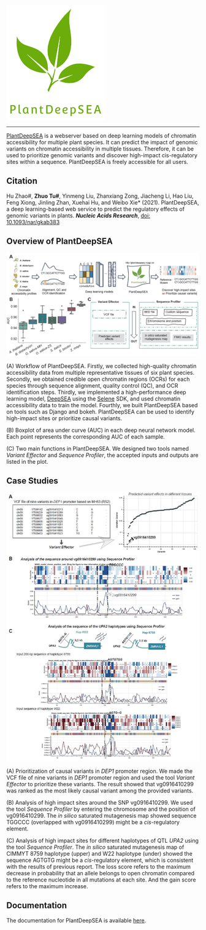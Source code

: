 ![logo](docs/logo.png)

---

[PlantDeepSEA](http://plantdeepsea.ncpgr.cn/) is a webserver based on deep learning models of chromatin accessibility for multiple plant species. It can predict the impact of genomic variants on chromatin accessibility in multiple tissues. Therefore, it can be used to prioritize genomic variants and discover high-impact cis-regulatory sites within a sequence. PlantDeepSEA is freely accessible for all users.

## Citation

Hu Zhao#, **Zhuo Tu#**, Yinmeng Liu, Zhanxiang Zong, Jiacheng Li, Hao Liu, Feng Xiong, Jinling Zhan, Xuehai Hu, and Weibo Xie* (2021). PlantDeepSEA, a deep learning-based web service to predict the regulatory effects of genomic variants in plants. ***Nucleic Acids Research***, [doi: 10.1093/nar/gkab383](https://doi.org/10.1093/nar/gkab383)

## Overview of PlantDeepSEA

![summary figure](docs/fig_1.jpg)

(A) Workflow of PlantDeepSEA. Firstly, we collected high-quality chromatin accessibility data from multiple representative tissues of six plant species. Secondly, we obtained credible open chromatin regions (OCRs) for each species through sequence alignment, quality control (QC), and OCR identification steps. Thirdly, we implemented a high-performance deep learning model, [DeepSEA](https://doi.org/10.1038/nmeth.3547) using the [Selene](https://github.com/FunctionLab/selene) SDK, and used chromatin accessibility data to train the model. Fourthly, we built PlantDeepSEA based on tools such as Django and bokeh. PlantDeepSEA can be used to identify high-impact sites or prioritize causal variants.

(B) Boxplot of area under curve (AUC) in each deep neural network model. Each point represents the corresponding AUC of each sample.

(C) Two main functions in PlantDeepSEA. We designed two tools named *Variant Effector* and *Sequence Profiler*, the accepted inputs and outputs are listed in the plot.

## Case Studies

![summary figure](docs/fig_2.jpg)

(A) Prioritization of causal variants in *DEP1* promoter region. We made the VCF file of nine variants in *DEP1* promoter region and used the tool *Variant Effector* to prioritize these variants. The result showed that vg0916410299 was ranked as the most likely causal variant among the provided variants.

(B) Analysis of high impact sites around the SNP vg0916410299. We used the tool *Sequence Profiler* by entering the chromosome and the position of vg0916410299. The *in silico* saturated mutagenesis map showed sequence TGGCCC (overlapped with vg0916410299) might be a *cis*-regulatory element.

(C) Analysis of high impact sites for different haplotypes of QTL *UPA2* using the tool *Sequence Profiler*. The *in silico* saturated mutagenesis map of CIMMYT 8759 haplotype (upper) and W22 haplotype (under) showed the sequence AGTGTG might be a *cis*-regulatory element, which is consistent with the results of previous report. The loss score refers to the maximum decrease in probability that an allele belongs to open chromatin compared to the reference nucleotide in all mutations at each site. And the gain score refers to the maximum increase.

## Documentation

The documentation for PlantDeepSEA is available [here](https://plantdeepsea-toturial2.readthedocs.io/en/latest/).